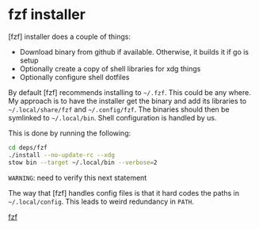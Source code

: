 # fzf installer

[fzf] installer does a couple of things:

-   Download binary from github if available. Otherwise, it builds it if go is
    setup
-   Optionally create a copy of shell libraries for xdg things
-   Optionally configure shell dotfiles

By default [fzf] recommends installing to `~/.fzf`. This could be any where. My
approach is to have the installer get the binary and add its libraries to
`~/.local/share/fzf` and `~/.config/fzf`. The binaries should then be symlinked
to `~/.local/bin`. Shell configuration is handled by us.

This is done by running the following:

```bash
cd deps/fzf
./install --no-update-rc --xdg
stow bin --target ~/.local/bin --verbose=2
```

`WARNING`: need to verify this next statement

The way that [fzf] handles config files is that it hard codes the paths in
`~/.local/config`. This leads to weird redundancy in `PATH`.

[fzf](https://github.com/junegunn/fzf)
